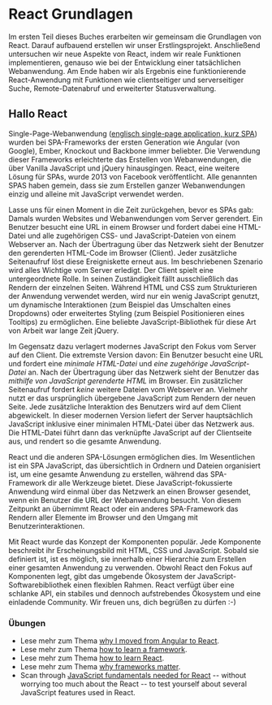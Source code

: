 # React Grundlagen

Im ersten Teil dieses Buches erarbeiten wir gemeinsam die Grundlagen von React. Darauf aufbauend erstellen wir unser Erstlingsprojekt. Anschließend untersuchen wir neue Aspekte von React, indem wir reale Funktionen implementieren, genauso wie bei der Entwicklung einer tatsächlichen Webanwendung. Am Ende haben wir als Ergebnis eine funktionierende React-Anwendung mit Funktionen wie clientseitiger und serverseitiger Suche, Remote-Datenabruf und erweiterter Statusverwaltung.

## Hallo React

Single-Page-Webanwendung ([englisch single-page application, kurz SPA](https://de.wikipedia.org/wiki/Single-Page-Webanwendung)) wurden bei SPA-Frameworks der ersten Generation wie Angular (von Google), Ember, Knockout und Backbone immer beliebter. Die Verwendung dieser Frameworks erleichterte das Erstellen von Webanwendungen, die über Vanilla JavaScript und jQuery hinausgingen. React, eine weitere Lösung für SPAs, wurde 2013 von Facebook veröffentlicht. Alle genannten SPAS haben gemein, dass sie zum Erstellen ganzer Webanwendungen einzig und alleine mit JavaScript verwendet werden.

Lasse uns für einen Moment in die Zeit zurückgehen, bevor es SPAs gab: Damals wurden Websites und Webanwendungen vom Server gerendert. Ein Benutzer besucht eine URL in einem Browser und fordert dabei eine HTML-Datei und alle zugehörigen CSS- und JavaScript-Dateien von einem Webserver an. Nach der Übertragung über das Netzwerk sieht der Benutzer den gerenderten HTML-Code im Browser (Client). Jeder zusätzliche Seitenaufruf löst diese Ereigniskette erneut aus. Im beschriebenen Szenario wird alles Wichtige vom Server erledigt. Der Client spielt eine untergeordnete Rolle. In seinen Zuständigkeit fällt ausschließlich das Rendern der einzelnen Seiten. Während HTML und CSS zum Strukturieren der Anwendung verwendet werden, wird nur ein wenig JavaScript genutzt, um dynamische Interaktionen (zum Beispiel das Umschalten eines Dropdowns) oder erweitertes Styling (zum Beispiel Positionieren eines Tooltips) zu ermöglichen. Eine beliebte JavaScript-Bibliothek für diese Art von Arbeit war lange Zeit jQuery.

Im Gegensatz dazu verlagert modernes JavaScript den Fokus vom Server auf den Client. Die extremste Version davon: Ein Benutzer besucht eine URL und fordert eine *minimale HTML-Datei* und *eine zugehörige JavaScript-Datei* an. Nach der Übertragung über das Netzwerk sieht der Benutzer das *mithilfe von JavaScript gerenderte HTML* im Browser. Ein zusätzlicher Seitenaufruf fordert *keine* weitere Dateien vom Webserver an. Vielmehr nutzt er das ursprünglich übergebene JavaScript zum Rendern der neuen Seite. Jede zusätzliche Interaktion des Benutzers wird auf dem Client abgewickelt. In dieser modernen Version liefert der Server hauptsächlich JavaScript inklusive einer minimalen HTML-Datei über das Netzwerk aus. Die HTML-Datei führt dann das verknüpfte JavaScript auf der Clientseite aus, und rendert so die gesamte Anwendung.

React und die anderen SPA-Lösungen ermöglichen dies. Im Wesentlichen ist ein SPA JavaScript, das übersichtlich in Ordnern und Dateien organisiert ist, um eine gesamte Anwendung zu erstellen, während das SPA-Framework dir alle Werkzeuge bietet. Diese JavaScript-fokussierte Anwendung wird einmal über das Netzwerk an einen Browser gesendet, wenn ein Benutzer die URL der Webanwendung besucht. Von diesem Zeitpunkt an übernimmt React oder ein anderes SPA-Framework das Rendern aller Elemente im Browser und den Umgang mit Benutzerinteraktionen.

Mit React wurde das Konzept der Komponenten populär. Jede Komponente beschreibt ihr Erscheinungsbild mit HTML, CSS und JavaScript. Sobald sie definiert ist, ist es möglich, sie innerhalb einer Hierarchie zum Erstellen einer gesamten Anwendung zu verwenden. Obwohl React den Fokus auf Komponenten legt, gibt das umgebende Ökosystem der JavaScript-Softwarebibliothek einen flexiblen Rahmen. React verfügt über eine schlanke API, ein stabiles und dennoch aufstrebendes Ökosystem und eine einladende Community. Wir freuen uns, dich begrüßen zu dürfen :-)

### Übungen

* Lese mehr zum Thema [why I moved from Angular to React](https://www.robinwieruch.de/reasons-why-i-moved-from-angular-to-react/).
* Lese mehr zum Thema [how to learn a framework](https://www.robinwieruch.de/how-to-learn-framework/).
* Lese mehr zum Thema [how to learn React](https://www.robinwieruch.de/learn-react-js).
* Lese mehr zum Thema [why frameworks matter](https://www.robinwieruch.de/why-frameworks-matter).
* Scan through [JavaScript fundamentals needed for React](https://www.robinwieruch.de/javascript-fundamentals-react-requirements) -- without worrying too much about the React -- to test yourself about several JavaScript features used in React.